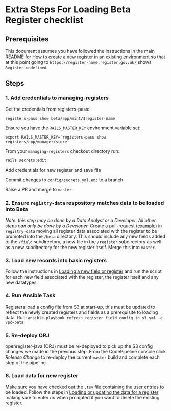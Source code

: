 # Extra Steps For Loading Beta Register checklist

## Prerequisites
This document assumes you have followed the instructions in the main README for [How to create a new register in an existing environment](../README.md#how-to-create-a-new-register-in-an-existing-environment) so that at this point going to `https://register-name.register.gov.uk/` shows `Register undefined`.

## Steps

### 1. Add credentials to managing-registers

Get the credentials from registers-pass:

`registers-pass show beta/app/mint/$register-name`

Ensure you have the `RAILS_MASTER_KEY` environment variable set:
```
export RAILS_MASTER_KEY=`registers-pass show registers/app/manager/store`
```
From your `managing-registers` checkout directory run:

`rails secrets:edit`

Add credentials for new register and save file

Commit changes to `config/secrets.yml.enc` to a branch

Raise a PR and merge to `master`

### 2. Ensure `registry-data` respository matches data to be loaded into Beta

*Note: this step may be done by a Data Analyst or a Developer. All other steps can only be done by a Developer.*
Create a pull-request ([example](https://github.com/openregister/registry-data/commit/045d7502869b9a19632f85115a90c0cfe6762b39)) in `registry-data` moving all register data associated with the register to be promoted into the `/beta` directory. This should include any new fields added to the `/field` subdirectory, a new file in the `/register` subdirectory as well as a new subdirectory for the new register itself. Merge this into `master`.

### 3. Load new records into basic registers

Follow the instructions in [Loading a new field or register](../scripts/readme.md#loading-a-new-field-or-register) and run the script for each new field associated with the register, the register itself and any new datatypes.

### 4. Run Ansible Task

Registers load a config file from S3 at start-up, this must be updated to reflect the newly created registers and fields as a prerequisite to loading data.
Run: `ansible-playbook refresh_register_field_config_in_s3.yml -e vpc=beta`

### 5. Re-deploy ORJ

openregister-java (ORJ) must be re-deployed to pick up the S3 config changes we made in the previous step. 
From the CodePipeline console click *Release Change* to re-deploy the current `master` build and complete each step of the pipeline.

### 6. Load data for new register

Make sure you have checked out the `.tsv` file containing the user entries to be loaded. Follow the steps in [Loading or updating the data for a register](../scripts/readme.md#loading-or-updating-the-data-for-a-register) making sure to enter *no* when prompted if you want to delete the existing register.